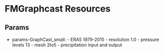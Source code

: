 
# FMGraphcast Resources

## Params

- params-GraphCast_small: - ERA5 1979-2015 - resolution 1.0 - pressure levels 13 - mesh 2to5 - precipitation input and output

